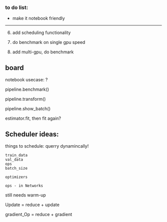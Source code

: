 
### to do list:

* make it notebook friendly

------------

6. add scheduling functionality

7. do benchmark on single gpu speed

8. add multi-gpu, do benchmark



## board

notebook usecase: ?

pipeline.benchmark()

pipeline.transform()

pipeline.show_batch()

estimator.fit, then fit again?



## Scheduler ideas:

things to schedule: querry dynamincally!

    train_data
    val_data
    ops
    batch_size

    optimizers

    ops - in Networks




still needs warm-up


 Update = reduce + update

 gradient_Op = reduce + gradient
